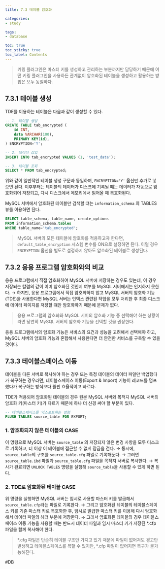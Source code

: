 ```yaml
---
title: 7.3 테이블 암호화

categories:
- study

tags:
- database

toc: true
toc_sticky: true
toc_label: Contents
---
```


> 키링 플러그인은 마스터 키를 생성하고 관리하는 부분까지만 담당하기 때문에 어떤 키링 플러그인을 사용하든 관계없이 암호화된 테이블을 생성하고 활용하는 방법은 모두 동일하다.

## 7.3.1 테이블 생성
TDE를 이용하는 테이블은 다음과 같이 생성할 수 있다.
```sql
-- 1. 테이블 생성
CREATE TABLE tab_encrypted (
	id INT,
	data VARCHAR(100),
	PRIMARY KEY(id),
) ENCRYPTION='Y';

-- 2. 데이터 삽입
INSERT INTO tab_encrypted VALUES (1, 'test_data');

-- 3. 테이블 조회
SELECT * FROM tab_encrypted;
```
위와 같이 일반적인 테이블 생성 구문과 동일하며, `ENCRYPTION='Y'` 옵션만 추가로 넣으면 된다.
이후부터는 테이블의 데이터가 디스크에 기록될 떄는 데이터가 자동으로 암호화되어 저장되고, 다시 디스크에서 메모리에서 읽어올 때 복호화된다.

MySQL 서버에서 암호화된 테이블만 검색할 떄는 `information_schema` 의 TABLES 뷰를 이용하면 된다.
```sql
SELECT table_schema, table_name, create_options
FROM information_schema.tables
WHERE table_name='tab_encrypted';
```
> MySQL 서버의 모든 테이블에 암호화를 적용하고자 한다면, `default_table_encryption` 시스템 변수를 ON으로 설정하면 된다.
> 이럴 경우 `ENCRYPTION` 옵션을 별도로 설정하지 않아도 암호화된 테이블로 생성된다.

## 7.3.2 응용 프로그램 암호화와의 비교
응용 프로그램에서 직접 암호화하여 MySQL 서버에 저장하는 경우도 있는데, 이 경우 저장되는 칼럼의 값이 이미 암호화된 것인지 여부를 MySQL 서버에서는 인지하지 못한다.
→ 하지만, 응용 프로그램에서 직접 암호화하지 않고 MySQL 서버의 암호화 기능(TDE)을 사용한다면 MySQL 서버는 인덱스 관련된 작업을 모두 처리한 후 최종 디스크에 데이터 페이지를 저장할 떄만 암호화하기 때문에 문제가 없다.
> 응용 프로그램의 암호화와 MySQL 서버의 암호화 기능 중 선택해야 하는 상황이라면 당연히 MySQL 서버의 암호화 기능을 선택할 것을 권장한다.

응용 프로그램에서의 암호화 기능은 서비스의 요건과 성능을 고려해서 선택해야 하고, MySQL 서버의 암호화 기능과 혼합해서 사용한다면 더 안전한 서비스를 구축할 수 있을 것이다.

## 7.3.3 테이블스페이스 이동
테이블을 다른 서버로 복사해야 하는 경우 또는 특정 테이블의 데이터 파일만 백업했다가 복구하는 경우라면, 테이블스페이스 이동(Export & Import) 기능이 레코드를 덤프했다가 복구하는 방식보다 훨씬 효율적이고 빠르다.

TDE가 적용되어 암호화된 테이블의 경우 원본 MySQL 서버와 목적지 MySQL 서버의 암호화 키(마스터 키)가 다르기 때문에 하나 더 신경 써야 할 부분이 있다.
```sql
-- 테이블스페이스를 익스포트하는 명령
FLUSH TABLES source_table FOR EXPORT;
```
### 1. 암호화되지 않은 테이블의 CASE
이 명령으로 MySQL 서버는 `source_table` 의 저장되지 않은 변경 사항을 모두 디스크로 기록하고, 더 이상 이 테이블에 접근할 수 없게 잠금을 건다.
→ 동시에, `source_table`의 구조를 `source_table.cfg` 파일로 기록해둔다.
→ 그러면 `source_table.ibd` 파일과 `source_table.cfg` 파일을 목적지 서버로 복사한다.
→ 복사가 완료되면 `UNLOCK TABLES` 명령을 실행해 `source_table`을 사용할 수 있게 하면 된다.
### 2. TDE로 암호화된 테이블 CASE
위 명령을 실행하면 MySQL 서버는 임시로 사용할 마스터 키를 발급해서 `source_table.cfp`라는 파일로 기록한다.
→ 그리고 암호화된 테이블의 테이블스페이스 키를 기존 마스터 키로 복호화한 후, 임시로 발급한 마스터 키를 이용해 다시 암호화해서 데이터 파일의 헤더 부분에 저장한다.
→ 그래서 암호화된 테이블의 경우 테이블스페이스 이동 기능을 사용할 때는 반드시 데이터 파일과 임시 마스터 키가 저장된 \*.cfp 파일을 함께 복사해야 한다.
> \*.cfg 파일은 단순히 테이블 구조만 가지고 있기 때문에 파일이 없어져도 경고만 발생하고 테이블스페이스를 복할 수 있지만,
> \*.cfp 파일이 없어지면 복구가 불가능해진다.

#DB 